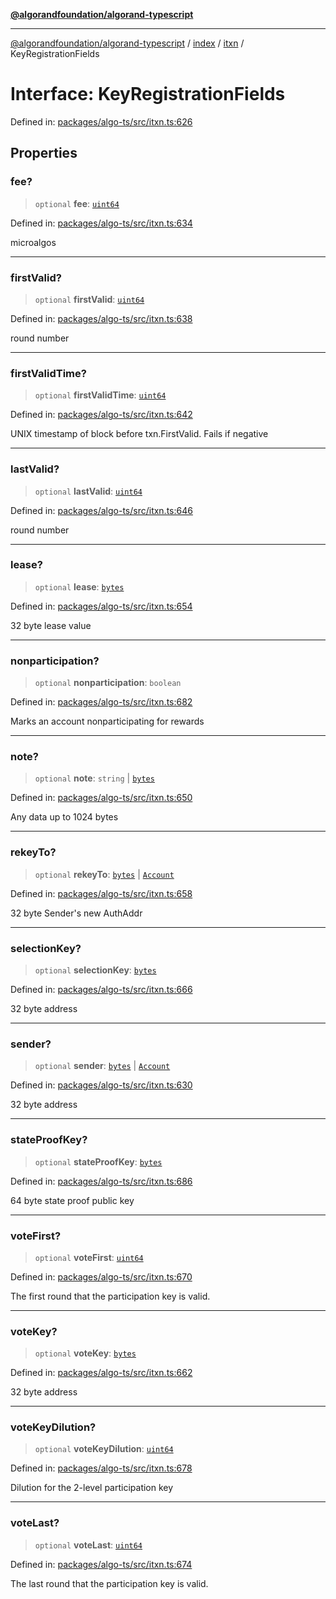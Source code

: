 [**@algorandfoundation/algorand-typescript**](../../../../README.md)

***

[@algorandfoundation/algorand-typescript](../../../../README.md) / [index](../../../README.md) / [itxn](../README.md) / KeyRegistrationFields

# Interface: KeyRegistrationFields

Defined in: [packages/algo-ts/src/itxn.ts:626](https://github.com/algorandfoundation/puya-ts/blob/main/packages/algo-ts/src/itxn.ts#L626)

## Properties

### fee?

> `optional` **fee**: [`uint64`](../../../type-aliases/uint64.md)

Defined in: [packages/algo-ts/src/itxn.ts:634](https://github.com/algorandfoundation/puya-ts/blob/main/packages/algo-ts/src/itxn.ts#L634)

microalgos

***

### firstValid?

> `optional` **firstValid**: [`uint64`](../../../type-aliases/uint64.md)

Defined in: [packages/algo-ts/src/itxn.ts:638](https://github.com/algorandfoundation/puya-ts/blob/main/packages/algo-ts/src/itxn.ts#L638)

round number

***

### firstValidTime?

> `optional` **firstValidTime**: [`uint64`](../../../type-aliases/uint64.md)

Defined in: [packages/algo-ts/src/itxn.ts:642](https://github.com/algorandfoundation/puya-ts/blob/main/packages/algo-ts/src/itxn.ts#L642)

UNIX timestamp of block before txn.FirstValid. Fails if negative

***

### lastValid?

> `optional` **lastValid**: [`uint64`](../../../type-aliases/uint64.md)

Defined in: [packages/algo-ts/src/itxn.ts:646](https://github.com/algorandfoundation/puya-ts/blob/main/packages/algo-ts/src/itxn.ts#L646)

round number

***

### lease?

> `optional` **lease**: [`bytes`](../../../type-aliases/bytes.md)

Defined in: [packages/algo-ts/src/itxn.ts:654](https://github.com/algorandfoundation/puya-ts/blob/main/packages/algo-ts/src/itxn.ts#L654)

32 byte lease value

***

### nonparticipation?

> `optional` **nonparticipation**: `boolean`

Defined in: [packages/algo-ts/src/itxn.ts:682](https://github.com/algorandfoundation/puya-ts/blob/main/packages/algo-ts/src/itxn.ts#L682)

Marks an account nonparticipating for rewards

***

### note?

> `optional` **note**: `string` \| [`bytes`](../../../type-aliases/bytes.md)

Defined in: [packages/algo-ts/src/itxn.ts:650](https://github.com/algorandfoundation/puya-ts/blob/main/packages/algo-ts/src/itxn.ts#L650)

Any data up to 1024 bytes

***

### rekeyTo?

> `optional` **rekeyTo**: [`bytes`](../../../type-aliases/bytes.md) \| [`Account`](../../../type-aliases/Account.md)

Defined in: [packages/algo-ts/src/itxn.ts:658](https://github.com/algorandfoundation/puya-ts/blob/main/packages/algo-ts/src/itxn.ts#L658)

32 byte Sender's new AuthAddr

***

### selectionKey?

> `optional` **selectionKey**: [`bytes`](../../../type-aliases/bytes.md)

Defined in: [packages/algo-ts/src/itxn.ts:666](https://github.com/algorandfoundation/puya-ts/blob/main/packages/algo-ts/src/itxn.ts#L666)

32 byte address

***

### sender?

> `optional` **sender**: [`bytes`](../../../type-aliases/bytes.md) \| [`Account`](../../../type-aliases/Account.md)

Defined in: [packages/algo-ts/src/itxn.ts:630](https://github.com/algorandfoundation/puya-ts/blob/main/packages/algo-ts/src/itxn.ts#L630)

32 byte address

***

### stateProofKey?

> `optional` **stateProofKey**: [`bytes`](../../../type-aliases/bytes.md)

Defined in: [packages/algo-ts/src/itxn.ts:686](https://github.com/algorandfoundation/puya-ts/blob/main/packages/algo-ts/src/itxn.ts#L686)

64 byte state proof public key

***

### voteFirst?

> `optional` **voteFirst**: [`uint64`](../../../type-aliases/uint64.md)

Defined in: [packages/algo-ts/src/itxn.ts:670](https://github.com/algorandfoundation/puya-ts/blob/main/packages/algo-ts/src/itxn.ts#L670)

The first round that the participation key is valid.

***

### voteKey?

> `optional` **voteKey**: [`bytes`](../../../type-aliases/bytes.md)

Defined in: [packages/algo-ts/src/itxn.ts:662](https://github.com/algorandfoundation/puya-ts/blob/main/packages/algo-ts/src/itxn.ts#L662)

32 byte address

***

### voteKeyDilution?

> `optional` **voteKeyDilution**: [`uint64`](../../../type-aliases/uint64.md)

Defined in: [packages/algo-ts/src/itxn.ts:678](https://github.com/algorandfoundation/puya-ts/blob/main/packages/algo-ts/src/itxn.ts#L678)

Dilution for the 2-level participation key

***

### voteLast?

> `optional` **voteLast**: [`uint64`](../../../type-aliases/uint64.md)

Defined in: [packages/algo-ts/src/itxn.ts:674](https://github.com/algorandfoundation/puya-ts/blob/main/packages/algo-ts/src/itxn.ts#L674)

The last round that the participation key is valid.
